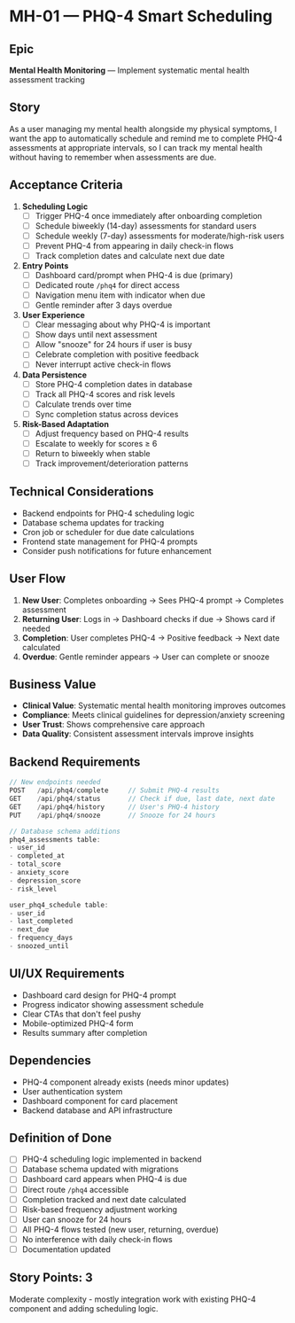 # MH-01 — PHQ-4 Smart Scheduling

## Epic
**Mental Health Monitoring** — Implement systematic mental health assessment tracking

## Story
As a user managing my mental health alongside my physical symptoms, I want the app to automatically schedule and remind me to complete PHQ-4 assessments at appropriate intervals, so I can track my mental health without having to remember when assessments are due.

## Acceptance Criteria
1. **Scheduling Logic**
   - [ ] Trigger PHQ-4 once immediately after onboarding completion
   - [ ] Schedule biweekly (14-day) assessments for standard users
   - [ ] Schedule weekly (7-day) assessments for moderate/high-risk users
   - [ ] Prevent PHQ-4 from appearing in daily check-in flows
   - [ ] Track completion dates and calculate next due date

2. **Entry Points**
   - [ ] Dashboard card/prompt when PHQ-4 is due (primary)
   - [ ] Dedicated route `/phq4` for direct access
   - [ ] Navigation menu item with indicator when due
   - [ ] Gentle reminder after 3 days overdue

3. **User Experience**
   - [ ] Clear messaging about why PHQ-4 is important
   - [ ] Show days until next assessment
   - [ ] Allow "snooze" for 24 hours if user is busy
   - [ ] Celebrate completion with positive feedback
   - [ ] Never interrupt active check-in flows

4. **Data Persistence**
   - [ ] Store PHQ-4 completion dates in database
   - [ ] Track all PHQ-4 scores and risk levels
   - [ ] Calculate trends over time
   - [ ] Sync completion status across devices

5. **Risk-Based Adaptation**
   - [ ] Adjust frequency based on PHQ-4 results
   - [ ] Escalate to weekly for scores ≥ 6
   - [ ] Return to biweekly when stable
   - [ ] Track improvement/deterioration patterns

## Technical Considerations
- Backend endpoints for PHQ-4 scheduling logic
- Database schema updates for tracking
- Cron job or scheduler for due date calculations
- Frontend state management for PHQ-4 prompts
- Consider push notifications for future enhancement

## User Flow
1. **New User**: Completes onboarding → Sees PHQ-4 prompt → Completes assessment
2. **Returning User**: Logs in → Dashboard checks if due → Shows card if needed
3. **Completion**: User completes PHQ-4 → Positive feedback → Next date calculated
4. **Overdue**: Gentle reminder appears → User can complete or snooze

## Business Value
- **Clinical Value**: Systematic mental health monitoring improves outcomes
- **Compliance**: Meets clinical guidelines for depression/anxiety screening
- **User Trust**: Shows comprehensive care approach
- **Data Quality**: Consistent assessment intervals improve insights

## Backend Requirements
```javascript
// New endpoints needed
POST   /api/phq4/complete     // Submit PHQ-4 results
GET    /api/phq4/status       // Check if due, last date, next date
GET    /api/phq4/history      // User's PHQ-4 history
PUT    /api/phq4/snooze       // Snooze for 24 hours

// Database schema additions
phq4_assessments table:
- user_id
- completed_at
- total_score
- anxiety_score
- depression_score
- risk_level

user_phq4_schedule table:
- user_id
- last_completed
- next_due
- frequency_days
- snoozed_until
```

## UI/UX Requirements
- Dashboard card design for PHQ-4 prompt
- Progress indicator showing assessment schedule
- Clear CTAs that don't feel pushy
- Mobile-optimized PHQ-4 form
- Results summary after completion

## Dependencies
- PHQ-4 component already exists (needs minor updates)
- User authentication system
- Dashboard component for card placement
- Backend database and API infrastructure

## Definition of Done
- [ ] PHQ-4 scheduling logic implemented in backend
- [ ] Database schema updated with migrations
- [ ] Dashboard card appears when PHQ-4 is due
- [ ] Direct route `/phq4` accessible
- [ ] Completion tracked and next date calculated
- [ ] Risk-based frequency adjustment working
- [ ] User can snooze for 24 hours
- [ ] All PHQ-4 flows tested (new user, returning, overdue)
- [ ] No interference with daily check-in flows
- [ ] Documentation updated

## Story Points: 3
Moderate complexity - mostly integration work with existing PHQ-4 component and adding scheduling logic.